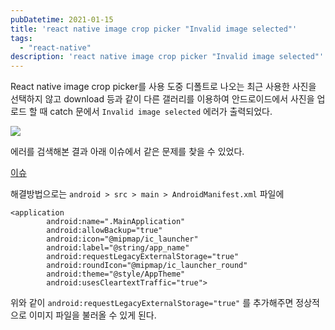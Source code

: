```yaml
---
pubDatetime: 2021-01-15
title: 'react native image crop picker "Invalid image selected"'
tags:
  - "react-native"
description: 'react native image crop picker "Invalid image selected"'
---
```


React native image crop picker를 사용 도중 디폴트로 나오는 최근 사용한 사진을 선택하지 않고 download 등과 같이 다른 갤러리를 이용하여 안드로이드에서 사진을 업로드 할 때 catch 문에서 `Invalid image selected` 에러가 출력되었다.

![](https://images.velog.io/images/hojin9622/post/6843afbf-8939-44df-9134-4a77497814fb/code.png)

에러를 검색해본 결과 아래 이슈에서 같은 문제를 찾을 수 있었다.

[이슈](https://github.com/ivpusic/react-native-image-crop-picker/issues/1377)

해결방법으로는 `android > src > main > AndroidManifest.xml` 파일에

```
<application
        android:name=".MainApplication"
        android:allowBackup="true"
        android:icon="@mipmap/ic_launcher"
        android:label="@string/app_name"
        android:requestLegacyExternalStorage="true"
        android:roundIcon="@mipmap/ic_launcher_round"
        android:theme="@style/AppTheme"
        android:usesCleartextTraffic="true">
```

위와 같이 `android:requestLegacyExternalStorage="true"` 를 추가해주면 정상적으로 이미지 파일을 불러올 수 있게 된다.
